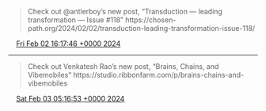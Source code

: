 > Check out @antlerboy’s new post, “Transduction — leading transformation — Issue \#118” https://chosen\-path\.org/2024/02/02/transduction\-leading\-transformation\-issue\-118/

<img src="../../media/tweet.ico" width="12" /> [Fri Feb 02 16:17:46 +0000 2024](https://twitter.com/yak_collective/status/1753452659648962580)

----

> Check out Venkatesh Rao’s new post, “Brains, Chains, and Vibemobiles” https://studio\.ribbonfarm\.com/p/brains\-chains\-and\-vibemobiles

<img src="../../media/tweet.ico" width="12" /> [Sat Feb 03 05:16:53 +0000 2024](https://twitter.com/yak_collective/status/1753648731524653451)